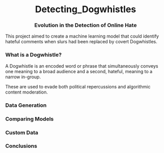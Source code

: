 <h1 align="center">Detecting_Dogwhistles</h1>
<h3 align="center">Evolution in the Detection of Online Hate</h3>

This project aimed to create a machine learning model that could identify hateful comments when slurs had been replaced by covert Dogwhistles.

<h3 aligh="left">What is a Dogwhistle?</h3>

A Dogwhistle is an encoded word or phrase that simultaneously conveys one meaning to a broad audience and a second, hateful, meaning to a narrow in-group.

These are used to evade both political repercussions and algorithmic content moderation.

<h3 aligh="left">Data Generation</h3>


<h3 aligh="left">Comparing Models</h3>


<h3 aligh="left">Custom Data</h3>


<h3 aligh="left">Conclusions</h3>

